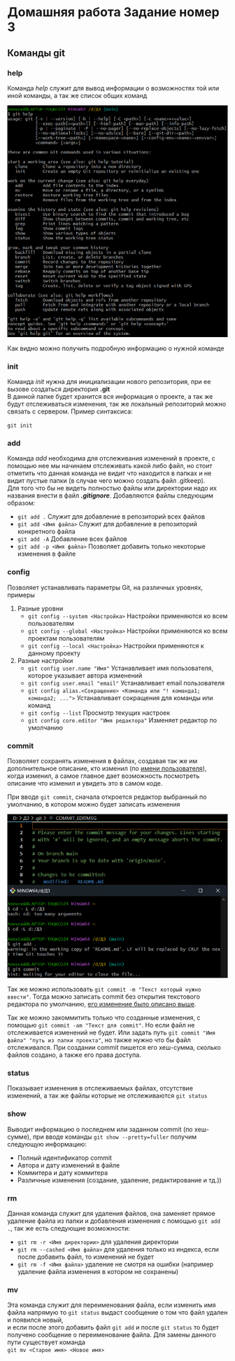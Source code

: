 # Домашняя работа Задание номер 3

## Команды git

### __help__

Команда _help_ служит для вывод информации о возможностях той или иной команды, а так же список общих команд

![Пример работы команды _help_](https://github.com/AlechaIS22/homework/blob/main/Painting/help.png?raw=true)

Как видно можно получить подробную информацию о нужной команде

### __init__

Команда _init_ нужна для инициализации нового репозитория, при ее вызове создаться директория __.git__  
В данной папке будет хранится вся информация о проекте, а так же будут отслеживаться изменения, так же локальный 
репозиторий можно связать с сервером. Пример синтаксиса:

`git init`

### __add__

Команда _add_ необходима для отслеживания изменений в проекте, с помощью нее мы начинаем отслеживать какой либо файл, но стоит
отметить что данная команда не видит что находится в папках и не видит пустые папки (в случае чего можно создать файл .gitkeep).  
Для того что бы не видеть полностью файлы или директории надо их названия внести в файл ___.gitignore___. Добавляются файлы следующим образом:

- `git add .` Служит для добавление в репозиторий всех файлов
- `git add <Имя файла>` Служит для добавление в репозиторий конкретного файла
- `git add -A` Добавление всех файлов
- `git add -p <Имя файла>` Позволяет добавить только некоторые изменения в файле

### __config__

Позволяет устанавливать параметры Git, на различных уровнях, примеры

1. Разные уровни
    - `git config --system <Настройка>` Настройки применяются ко всем пользователям
    - `git config --global <Настройка>` Настройки применяются ко всем проектам пользователям
    - `git config --local <Настройка>` Настройки применяются к данному проекту
2. Разные настройки
    - `git config user.name "Имя"` Устанавливает  <a id = 'name'> имя </a> пользователя, которое указывает автора изменений
    - `git config user.email "email"` Устанавливает email пользователя
    - `git config alias.<Сокращение> <Команда или "! команда1; команда2; ...">` Устанавливает сокращения для команды или команд
    - `git config --list` Просмотр текущих настроек
    -  `git config core.editor "Имя редактора"` Изменяет <a id = "editor"> редактор </a> по умолчанию

### __commit__

Позволяет сохранять изменения в файлах, создавая так же им дополнительное описание, кто изменил (по [имени пользователя](#name)),  
когда изменил, а самое главное дает возможность посмотреть описание что изменил и увидеть это в самом коде.

При вводе `git commit`, сначала откроется редактор выбранный по умолчанию, в котором можно будет записать изменения

![Открытие редактора](https://github.com/AlechaIS22/homework/blob/main/Painting/commit.png?raw=true)

Так же можно использовать `git commit -m "Текст который нужно ввести"`. Тогда можно записать commit без открытия текстового редактора по умолчанию, [eго изменение было описано выше](#editor).

Так же можно закоммитить только что созданные изменения, с помощью `git commit -am "Текст для commit"`. Но если файл не отслеживается изменений не будет.
Или задать путь `git commit "Имя файла" "путь из папки проекта"`, но также нужно что бы файл отслеживался.
При создании commit пишется его хеш-сумма, сколько файлов создано, а также его права доступа.

### __status__

Показывает изменения в отслеживаемых файлах, отсутствие изменений, а так же файлы которые не отслеживаются `git status`

### __show__

Выводит информацию о последнем или заданном commit (по хеш-сумме), при вводе команды `git show --pretty=fuller` получим следующую информацию:

- Полный идентификатор commit
- Автора и дату изменений в файле
- Коммитера и дату коммитера
- Различные изменения (создание, удаление, редактирование и тд.))

### __rm__

Данная команда служит для удаления файлов, она заменяет прямое удаление файла из папки и добавления изменения с помощью `git add .`, так же есть следующие возможности:

- `git rm -r <Имя директории>` для удаления директории
- `git rm --cashed <Имя файла>` для удаления только из индекса, если после добавить файл, то изменений не будет
- `git rm -f <Имя файла>` удаление не смотря на ошибки (например удаление файла изменения в котором не сохранены)

### __mv__

Эта команда служит для переименования файла, если изменить имя файла напрямую то `git status` выдаст сообщение о том что файл удален и появился новый,  
и если после этого добавить файл `git add` и после `git status` то будет получено сообщение о переименование файла. Для замены данного пути существует команда  
`git mv <Старое имя> <Новое имя>` 